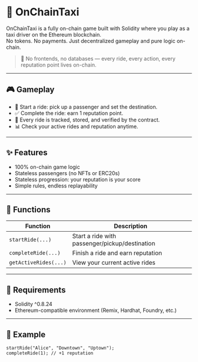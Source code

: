 # 🚕 OnChainTaxi        
        
OnChainTaxi is a fully on-chain game built with Solidity where you play as a taxi driver on the Ethereum blockchain.         
No tokens. No payments. Just decentralized gameplay and pure logic on-chain.         
            
> 🛑 No frontends, no databases — every ride, every action, every reputation point lives on-chain.        
      
---       
       
## 🎮 Gameplay     
        
- 🚖 Start a ride: pick up a passenger and set the destination.         
- ✅ Complete the ride: earn 1 reputation point.      
- 🧠 Every ride is tracked, stored, and verified by the contract.  
- 📊 Check your active rides and reputation anytime.        
       
---  
    
## ✨ Features  
 
- 100% on-chain game logic 
- Stateless passengers (no NFTs or ERC20s)   
- Stateless progression: your reputation is your score  
- Simple rules, endless replayability  

---

## 🔧 Functions

| Function           | Description                                 |
|--------------------|---------------------------------------------|
| `startRide(...)`   | Start a ride with passenger/pickup/destination |
| `completeRide(...)`| Finish a ride and earn reputation           |
| `getActiveRides(...)` | View your current active rides           |

---

## 🔐 Requirements

- Solidity ^0.8.24
- Ethereum-compatible environment (Remix, Hardhat, Foundry, etc.)

---

## 🧪 Example

```solidity
startRide("Alice", "Downtown", "Uptown");
completeRide(1); // +1 reputation
